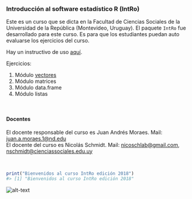 <!-- README.md is generated from README.Rmd. Please edit that file -->
### Introducción al software estadístico R (IntRo)

Este es un curso que se dicta en la Facultad de Ciencias Sociales de la
Universidad de la República (Montevideo, Uruguay). El paquete `IntRo`
fue desarrollado para este curso. Es para que los estudiantes puedan
auto evaluarse los ejercicios del curso.

Hay un instructivo de uso
[aquí](https://github.com/Nicolas-Schmidt/IntRo/blob/master/Ejercicios/Instructivo_IntRo.pdf).

Ejercicios:

1.  Módulo
    [vectores](https://github.com/Nicolas-Schmidt/IntRo/blob/master/Ejercicios/Ejercicios_Modulo_vectores.pdf)
2.  Módulo matrices
3.  Módulo data.frame
4.  Módulo listas

<br />

#### **Docentes**

El docente responsable del curso es Juan Andrés Moraes. Mail:
<juan.a.moraes.1@nd.edu>  
El docente del curso es Nicolás Schmidt. Mail: <nicoschlab@gmail.com>,
<nschmidt@cienciassociales.edu.uy>

<br />

``` r
print("Bienvenidos al curso IntRo edición 2018")
#> [1] "Bienvenidos al curso IntRo edición 2018"
```

![alt-text](https://raw.githubusercontent.com/Nicolas-Schmidt/IntRo/master/animation.gif)
